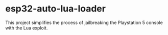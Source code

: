 # esp32-auto-lua-loader
This project simplifies the process of jailbreaking the Playstation 5 console with the Lua exploit.
